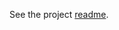 See the project [readme](https://github.com/Azure/azure-sdk-for-net/blob/master/sdk/core/Azure.Core.TestFramework/README.md).
